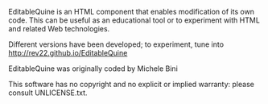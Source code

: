 EditableQuine is an HTML component that enables modification of its own code.  This can be useful as an educational tool or to experiment with HTML and related Web technologies.

Different versions have been developed; to experiment, tune into http://rev22.github.io/EditableQuine

EditableQuine was originally coded by Michele Bini

This software has no copyright and no explicit or implied warranty: please consult UNLICENSE.txt.
